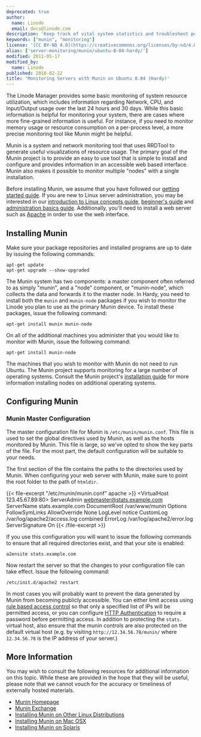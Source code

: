 ```yaml
---
deprecated: true
author:
  name: Linode
  email: docs@linode.com
description: 'Keep track of vital system statistics and troubleshoot performance problems with Munin on Ubuntu 8.04 (Hardy).'
keywords: ["munin", "monitoring"]
license: '[CC BY-ND 4.0](https://creativecommons.org/licenses/by-nd/4.0)'
alias: ['server-monitoring/munin/ubuntu-8-04-hardy/']
modified: 2011-05-17
modified_by:
  name: Linode
published: 2010-02-22
title: 'Monitoring Servers with Munin on Ubuntu 8.04 (Hardy)'
---
```




The Linode Manager provides some basic monitoring of system resource utilization, which includes information regarding Network, CPU, and Input/Output usage over the last 24 hours and 30 days. While this basic information is helpful for monitoring your system, there are cases where more fine-grained information is useful. For instance, if you need to monitor memory usage or resource consumption on a per-process level, a more precise monitoring tool like Munin might be helpful.

Munin is a system and network monitoring tool that uses RRDTool to generate useful visualizations of resource usage. The primary goal of the Munin project is to provide an easy to use tool that is simple to install and configure and provides information in an accessible web based interface. Munin also makes it possible to monitor multiple "nodes" with a single installation.

Before installing Munin, we assume that you have followed our [getting started guide](/docs/getting-started/). If you are new to Linux server administration, you may be interested in our [introduction to Linux concepts guide](/docs/tools-reference/introduction-to-linux-concepts/), [beginner's guide](/docs/beginners-guide/) and [administration basics guide](/docs/using-linux/administration-basics). Additionally, you'll need to install a web server such as [Apache](/docs/web-servers/apache/installation/ubuntu-8.04-hardy) in order to use the web interface.

Installing Munin
----------------

Make sure your package repositories and installed programs are up to date by issuing the following commands:

    apt-get update
    apt-get upgrade --show-upgraded

The Munin system has two components: a master component often referred to as simply "munin", and a "node" component, or "munin-node", which collects the data and forwards it to the master node. In Hardy, you need to install both the `munin` and `munin-node` packages if you wish to monitor the Linode you plan to use as the primary Munin device. To install these packages, issue the following command:

    apt-get install munin munin-node

On all of the additional machines you administer that you would like to monitor with Munin, issue the following command:

    apt-get install munin-node

The machines that you wish to monitor with Munin do not need to run Ubuntu. The Munin project supports monitoring for a large number of operating systems. Consult the Munin project's [installation guide](http://munin-monitoring.org/wiki/MuninInstallationLinux) for more information installing nodes on additional operating systems.

Configuring Munin
-----------------

### Munin Master Configuration

The master configuration file for Munin is `/etc/munin/munin.conf`. This file is used to set the global directives used by Munin, as well as the hosts monitored by Munin. This file is large, so we've opted to show the key parts of the file. For the most part, the default configuration will be suitable to your needs.

The first section of the file contains the paths to the directories used by Munin. When configuring your web server with Munin, make sure to point the root folder to the path of `htmldir`.

{{< file-excerpt "/etc/munin/munin.conf" apache >}}
    <VirtualHost 123.45.67.89:80>
       ServerAdmin webmaster@stats.example.com
       ServerName stats.example.com
       DocumentRoot /var/www/munin
       <Directory />
           Options FollowSymLinks
           AllowOverride None
       </Directory>
       LogLevel notice
       CustomLog /var/log/apache2/access.log combined
       ErrorLog /var/log/apache2/error.log
       ServerSignature On
    </VirtualHost>
{{< /file-excerpt >}}


If you use this configuration you will want to issue the following commands to ensure that all required directories exist, and that your site is enabled:

    a2ensite stats.example.com

Now restart the server so that the changes to your configuration file can take effect. Issue the following command:

    /etc/init.d/apache2 restart

In most cases you will probably want to prevent the data generated by Munin from becoming publicly accessible. You can either limit access using [rule based access control](/docs/web-servers/apache/configuration/rule-based-access-control) so that only a specified list of IPs will be permitted access, or you can configure [HTTP Authentication](/docs/web-servers/apache/configuration/http-authentication) to require a password before permitting access. In addition to protecting the `stats.` virtual host, also ensure that the munin controls are also protected on the default virtual host (e.g. by visiting `http://12.34.56.78/munin/` where `12.34.56.78` is the IP address of your server.)

More Information
----------------

You may wish to consult the following resources for additional information on this topic. While these are provided in the hope that they will be useful, please note that we cannot vouch for the accuracy or timeliness of externally hosted materials.

- [Munin Homepage](http://munin-monitoring.org/)
- [Munin Exchange](https://github.com/munin-monitoring/contrib//)
- [Installing Munin on Other Linux Distributions](http://munin-monitoring.org/wiki/MuninInstallationLinux)
- [Installing Munin on Mac OSX](http://munin-monitoring.org/wiki/MuninInstallationDarwin)
- [Installing Munin on Solaris](http://munin-monitoring.org/wiki/MuninInstallationSolaris)



